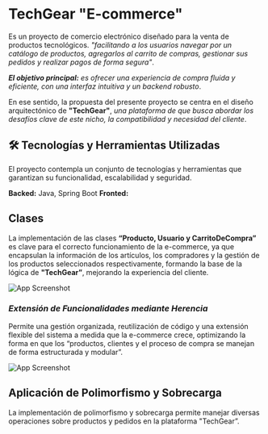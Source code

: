 
# TechGear "E-commerce"

Es un proyecto de comercio electrónico diseñado para la venta de productos tecnológicos. _"facilitando a los usuarios navegar por un catálogo de productos, agregarlos al carrito de compras, gestionar sus pedidos y realizar pagos de forma segura"_. 

_**El objetivo principal:**_ _es ofrecer una experiencia de compra fluida y eficiente, con una interfaz intuitiva y un backend robusto_.

En ese sentido, la propuesta del presente proyecto se centra en el diseño arquitectónico de **"TechGear"**, _una plataforma de que busca abordar los desafíos clave de este nicho, la compatibilidad y necesidad del cliente_.
## 🛠️ Tecnologías y Herramientas Utilizadas

El proyecto contempla un conjunto de tecnologías y herramientas que garantizan su funcionalidad, escalabilidad y seguridad.

**Backed:** Java, Spring Boot
**Fronted:** 


## Clases 
La implementación de las clases **“Producto, Usuario y CarritoDeCompra”** es clave para el correcto funcionamiento de la e-commerce, ya que encapsulan la información de los artículos, los compradores y la gestión de los productos seleccionados respectivamente, formando la base de la lógica de **"TechGear”**, mejorando la experiencia del cliente.

![App Screenshot](https://via.placeholder.com/468x300?text=App+Screenshot+Here)



### _Extensión de Funcionalidades mediante Herencia_
Permite una gestión organizada, reutilización de código y una extensión flexible del sistema a medida que la e-commerce crece, optimizando la forma en que los “productos, clientes y el proceso de compra se manejan de forma estructurada y modular”.

![App Screenshot](https://via.placeholder.com/468x300?text=App+Screenshot+Here)


## Aplicación de Polimorfismo y Sobrecarga
La implementación de polimorfismo y sobrecarga permite manejar diversas operaciones sobre productos y pedidos en la plataforma "TechGear”.

